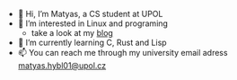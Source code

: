 - 👋 Hi, I’m Matyas, a CS student at UPOL
- 👀 I’m interested in Linux and programing
    - take a look at my [blog](https://hyblm.dev)
- 🌱 I’m currently learning C, Rust and Lisp
- 📫 You can reach me through my university email adress matyas.hybl01@upol.cz
